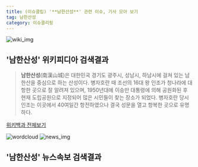 ```yaml
---
title: (이슈클립) '**남한산성**' 관련 이슈, 기사 모아 보기
tag: 남한산성
category: 이슈클리핑
---
```

![wiki_img](https://user-images.githubusercontent.com/42597476/44503234-41136a80-a6d0-11e8-9071-6fc6418eafe4.png)
## **'**남한산성**'** 위키피디아 검색결과
>**남한산성**(南漢山城)은 대한민국 경기도 광주시, 성남시, 하남시에 걸쳐 있는 남한산을 중심으로 하는 산성이다. 병자호란 때 조선의 16대 왕 인조가 청나라에 대항한 곳으로 잘 알려져 있으며, 1950년대에 이승만 대통령에 의해 공원화된 후 현재 도립공원으로 지정되어 많은 시민들이 찾는 장소가 되었다. 병자호란 당시 인조는 이곳에서 40여일간 항전하였으나 결국 성문을 열고 항복한 곳으로 유명하다.

<a href="https://ko.wikipedia.org/wiki/남한산성" target="_blank">위키백과 전체보기</a>

![wordcloud](https://s3.ap-northeast-2.amazonaws.com/lyrics101-wordcloud/2018-09-25-1537803053.png)
![news_img](https://user-images.githubusercontent.com/42597476/44507050-1206f400-a6e4-11e8-8d98-7ffbfebb353f.png)
## **'**남한산성**'** 뉴스속보 검색결과

